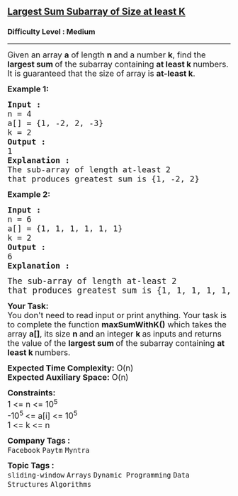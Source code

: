 <h2><a href="https://www.geeksforgeeks.org/problems/largest-sum-subarray-of-size-at-least-k3121/1">Largest Sum Subarray of Size at least K</a></h2><h3>Difficulty Level : Medium</h3><hr><div class="problems_problem_content__Xm_eO"><p><span style="font-size: 18px;">Given an array <strong>a</strong> of length <strong>n </strong>and a number <strong>k</strong>, find the <strong>largest sum </strong>of the subarray containing <strong>at least k </strong>numbers. It is guaranteed that the size of array is <strong>at-least k</strong>.</span></p>
<p><span style="font-size: 18px;"><strong>Example 1:</strong></span></p>
<pre><span style="font-size: 18px;"><strong>Input : 
</strong>n = 4
a[] = {1, -2, 2, -3}
k = 2
<strong>Output : </strong>
1
<strong>Explanation :</strong>
The sub-array of length at-least 2<br></span><span style="font-size: 18px;">that produces greatest sum is {1, -2, 2}</span></pre>
<div><span style="font-size: 18px;"><strong>Example 2:</strong></span></div>
<pre><span style="font-size: 18px;"><strong>Input :
</strong>n = 6<strong> </strong>
a[] = {1, 1, 1, 1, 1, 1}
k = 2
<strong>Output : </strong>
6
<strong>Explanation :</strong></span></pre>
<pre><span style="font-size: 14pt;">The sub-array of length at-least 2</span><br><span style="font-size: 14pt;">that produces greatest sum is {1, 1, 1, 1, 1, 1}</span></pre>
<p><span style="font-size: 18px;"><strong>Your Task:&nbsp;&nbsp;</strong><br>You don't need to read input or print anything. Your task is to complete the function&nbsp;<strong>maxSumWithK()</strong>&nbsp;which takes the array <strong>a[]</strong>, its size <strong>n </strong>and an integer <strong>k </strong>as inputs and returns the value of the <strong>largest sum </strong>of the subarray containing <strong>at least k </strong>numbers.</span></p>
<p><span style="font-size: 18px;"><strong>Expected Time Complexity:</strong> O(n)<br><strong>Expected Auxiliary Space:</strong> O(n)</span></p>
<p><span style="font-size: 18px;"><strong>Constraints:</strong><br>1 &lt;= n &lt;= 10<sup>5</sup><br>-10<sup>5 </sup>&lt;= a[i] &lt;= 10<sup>5</sup><br>1 &lt;= k &lt;= n</span></p></div><p><span style=font-size:18px><strong>Company Tags : </strong><br><code>Facebook</code>&nbsp;<code>Paytm</code>&nbsp;<code>Myntra</code>&nbsp;<br><p><span style=font-size:18px><strong>Topic Tags : </strong><br><code>sliding-window</code>&nbsp;<code>Arrays</code>&nbsp;<code>Dynamic Programming</code>&nbsp;<code>Data Structures</code>&nbsp;<code>Algorithms</code>&nbsp;